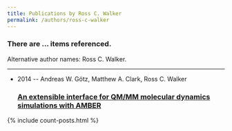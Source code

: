 ```yaml
---
title: Publications by Ross C. Walker
permalink: /authors/ross-c-walker
---
```


<h3 id="number-posts">There are ... items referenced.</h3>
<p id='info-authors'>Alternative author names: Ross C. Walker.</p>
<hr />
<ul class="post-list">
<li><span class='post-meta'>2014 -- Andreas W. Götz, Matthew A. Clark, Ross C. Walker</span><h3><a class='post-link' href="{{ site.baseurl }}/an-extensible-interface-for-qm-mm-molecular-dynamics-simulations-with-amber">An extensible interface for QM/MM molecular dynamics simulations with AMBER</a></h3></li>

</ul>
{% include count-posts.html %}
